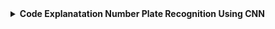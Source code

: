 
<details>
  <summary><b>Code Explanatation Number Plate Recognition Using CNN</b></summary>
  
  
  ## Import Libraries: </br>
  ```python
import os
import cv2
import numpy as np
import tensorflow as tf
from tensorflow.keras.layers import Flatten, Dense
from tensorflow.keras.models import Model
from tensorflow.keras.applications.vgg16 import VGG16
from tensorflow.keras.applications.vgg19 import VGG19
from tensorflow.keras.applications.mobilenet_v2 import MobileNetV2
from tensorflow.keras.optimizers import Adam
import xml.etree.ElementTree as ET
```
### Library Explanatation: </br>
 - <code>import os:</code> This library provides a way to interact with the operating system and access file paths and directories.
 - <code>import cv2:</code> This is the OpenCV library used for image processing and computer vision tasks.
 - <code>import numpy as np:</code> This imports the NumPy library for scientific computing and arrays.
 - <code>import tensorflow as tf:</code> This imports the TensorFlow library for machine learning and deep learning tasks.
 - <code>from tensorflow.keras.layers import Flatten, Dense:</code> This imports the Flatten and Dense layers from Keras, which are used to build neural networks.
 - <code>from tensorflow.keras.models import Model:</code> This imports the Model class from Keras, which is used to create a deep learning model.
 - <code>from tensorflow.keras.applications.vgg16 import VGG16:</code> This imports the pre-trained VGG16 model from Keras, which is a convolutional neural network commonly used for image classification tasks.
 - <code>from tensorflow.keras.applications.vgg19 import VGG19:</code> This imports the pre-trained VGG19 model from Keras, which is similar to VGG16 but has more layers.
 - <code>from tensorflow.keras.applications.mobilenet_v2 import MobileNetV2:</code> This imports the pre-trained MobileNetV2 model from Keras, which is a lightweight convolutional neural network commonly used for mobile and embedded devices.
 - <code>from tensorflow.keras.optimizers import Adam:</code> This imports the Adam optimizer from Keras, which is an algorithm used to optimize the weights of a neural network during training.
 - <code>import xml.etree.ElementTree as ET:</code> This imports the ElementTree library for parsing XML files.
 
 
  ## Define Input Shape & Batch Size: </br>
```python
input_shape = (224, 224, 3)
batch_size = 32
```
### Code Explanatation: </br>
 - <strong>input_shape: </strong> This is a tuple that specifies the dimensions of the input images.In this case, the input images will have a width and height of 224 pixels and three color channels (red, green, and blue).
 -  <strong>batch_size: </strong> It is specifies the number of samples that will be fed into the model at once during training. In this case, the model will process 32 images at a time. 


  ## Define Base Model: </br>
```python
base_model = VGG16(input_shape=input_shape, include_top=False, weights='imagenet')
```
### Code Explanatation: </br>
This line of code creates a VGG16 model instance called base_model.
 - <strong> input_shape=input_shape: </strong> This parameter specifies the shape of the input data to the model.
 - <strong> weights='imagenet: </strong> TThis parameter specifies the pre-trained weights to use for the model.

  ## Custom Layer to the Pre-trained Model: </br>
```python
x = base_model.output
x = Flatten()(x)
x = Dense(4, activation='linear')(x)
model = Model(inputs=base_model.input, outputs=x)
```
### Code Explanatation: </br>
This code adds custom layers to the pre-trained model.
 - <strong> x = base_model.output: </strong> This line sets x to the output of the pre-trained VGG16 model, which is the last layer before the fully connected layers.
 - <strong> x = Flatten()(x): </strong> This line adds a Flatten layer to the model.
 - <strong> x = Dense(4, activation='linear')(x): </strong> This line adds a Dense layer to the model with 4 units and a linear activation function.
 - <strong> model = Model(inputs=base_model.input, outputs=x): </strong> This line creates a new model. This creates a new model that combines the pre-trained VGG16 model with our custom fully connected layers to perform object detection.
 


  ## Training configuration for the model: </br>
```python
optimizer = tf.keras.optimizers.Adam(learning_rate=0.0001)
model.compile(loss='mse', optimizer=optimizer, metrics=['accuracy'])
```
### Code Explanatation: </br>
This code sets up the optimizer, loss function, and evaluation metric for the model, preparing it for training.
 - <strong> optimizer = tf.keras.optimizers.Adam(learning_rate=0.0001): </strong> This line creates an instance of the Adam optimizer with a learning rate of 0.0001. The optimizer is used during training to adjust the weights of the model in order to minimize the loss function.
 - <strong> model.compile(loss='mse', optimizer=optimizer, metrics=['accuracy']): </strong> This line <code>loss='mse'</code> specifies that we will use mean squared error as the loss function during training, which measures the difference between the predicted output and the true output. <code>optimizer=optimizer</code> specifies that we will use the Adam optimizer instance created in the previous line. <code>metrics=['accuracy']</code> specifies that we will track the accuracy metric during training.
 


## Save the best model: </br>
```python
save_vgg16_model = tf.keras.callbacks.ModelCheckpoint(
    "/content/drive/MyDrive/Colab Notebooks/Number-Plate-Recognition-Model/vgg16model.h5", 
    monitor='accuracy', 
    save_best_only=True, 
    verbose=1
)
```
### Code Explanatation: </br>
This code snippet creates a callback function using the tf.keras.callbacks.ModelCheckpoint class that saves the best-performing model during the training process.

 - <code>"/content/drive/MyDrive/Colab Notebooks/Number-Plate-Recognition-Model/vgg16model.h5":</code> This parameter specifies the path where the model weights will be saved.
 - <strong> monitor='accuracy: </strong> This tells the function to monitor the model's accuracy during training.
 - <strong> save_best_only=True: </strong> This parameter ensures that only the best model (based on the monitored metric) will be saved. If set to False, the function will save the model after every epoch.
 - <strong> verbose=1: </strong> This parameter sets the verbosity level of the output messages during training. A value of 1 means that progress updates will be printed to the console.

## Directory Path: </br>
```python
training_directory = '/content/drive/MyDrive/Colab Notebooks/Number-Palte-Dataset/train'
validation_directory = '/content/drive/MyDrive/Colab Notebooks/Number-Palte-Dataset/valid'
```
### Code Explanatation: </br>
These are the directory paths for the training and validation datasets used in this project.


 
 
</details>

